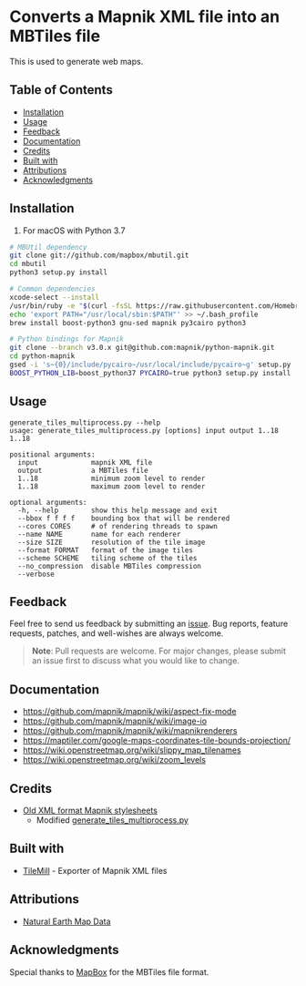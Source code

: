 # Converts a Mapnik XML file into an MBTiles file

This is used to generate web maps.

## Table of Contents

-   [Installation](#installation)
-   [Usage](#usage)
-   [Feedback](#feedback)
-   [Documentation](#documentation)
-   [Credits](#credits)
-   [Built with](#built-with)
-   [Attributions](#attributions)
-   [Acknowledgments](#acknowledgments)

## Installation

1.  For macOS with Python 3.7

```bash
# MBUtil dependency
git clone git://github.com/mapbox/mbutil.git
cd mbutil
python3 setup.py install
```

```bash
# Common dependencies
xcode-select --install
/usr/bin/ruby -e "$(curl -fsSL https://raw.githubusercontent.com/Homebrew/install/master/install)"
echo 'export PATH="/usr/local/sbin:$PATH"' >> ~/.bash_profile
brew install boost-python3 gnu-sed mapnik py3cairo python3
```

```bash
# Python bindings for Mapnik
git clone --branch v3.0.x git@github.com:mapnik/python-mapnik.git
cd python-mapnik
gsed -i 's~{0}/include/pycairo~/usr/local/include/pycairo~g' setup.py
BOOST_PYTHON_LIB=boost_python37 PYCAIRO=true python3 setup.py install
```

## Usage

```console
generate_tiles_multiprocess.py --help
usage: generate_tiles_multiprocess.py [options] input output 1..18 1..18

positional arguments:
  input             mapnik XML file
  output            a MBTiles file
  1..18             minimum zoom level to render
  1..18             maximum zoom level to render

optional arguments:
  -h, --help        show this help message and exit
  --bbox f f f f    bounding box that will be rendered
  --cores CORES     # of rendering threads to spawn
  --name NAME       name for each renderer
  --size SIZE       resolution of the tile image
  --format FORMAT   format of the image tiles
  --scheme SCHEME   tiling scheme of the tiles
  --no_compression  disable MBTiles compression
  --verbose
```

## Feedback

Feel free to send us feedback by submitting an [issue](https://github.com/1951FDG/mapnik2mbtiles/issues/new). Bug reports, feature requests, patches, and well-wishes are always welcome.

> **Note**:
> Pull requests are welcome. For major changes, please submit an issue first to discuss what you would like to change.

## Documentation

-   <https://github.com/mapnik/mapnik/wiki/aspect-fix-mode>
-   <https://github.com/mapnik/mapnik/wiki/image-io>
-   <https://github.com/mapnik/mapnik/wiki/mapnikrenderers>
-   <https://maptiler.com/google-maps-coordinates-tile-bounds-projection/>
-   <https://wiki.openstreetmap.org/wiki/slippy_map_tilenames>
-   <https://wiki.openstreetmap.org/wiki/zoom_levels>

## Credits

-   [Old XML format Mapnik stylesheets](https://github.com/openstreetmap/mapnik-stylesheets)
    -   Modified [generate_tiles_multiprocess.py](generate_tiles_multiprocess.py)

## Built with

-   [TileMill](https://tilemill.s3.amazonaws.com/dev/TileMill-v0.10.1-291-g31027ed.zip) - Exporter of Mapnik XML files

## Attributions

-   [Natural Earth Map Data](https://www.naturalearthdata.com/downloads/10m-physical-vectors/)

## Acknowledgments

Special thanks to [MapBox](https://github.com/mapbox) for the MBTiles file format.
